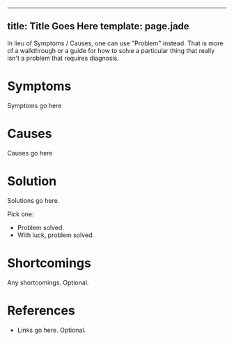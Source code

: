 ----
title: Title Goes Here
template: page.jade
----

In lieu of Symptoms / Causes, one can use "Problem" instead.  That is more of a walkthrough or a guide for how to solve a particular thing that really isn't a problem that requires diagnosis.


Symptoms
========

Symptoms go here


Causes
======

Causes go here


Solution
========

Solutions go here.

Pick one:
* Problem solved.
* With luck, problem solved.


Shortcomings
============

Any shortcomings.  Optional.


References
==========

* Links go here.  Optional.
